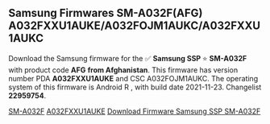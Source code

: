 <h2>Samsung Firmwares SM-A032F(AFG) A032FXXU1AUKE/A032FOJM1AUKC/A032FXXU1AUKC</h2>
Download the Samsung firmware for the ✅ <strong>Samsung SSP </strong> ⭐ <strong>SM-A032F</strong> with product code <strong>AFG</strong> <strong> from Afghanistan</strong>. This firmware has version number PDA <strong>A032FXXU1AUKE</strong> and CSC A032FOJM1AUKC. The operating system of this firmware is Android R , with build date 2021-11-23. Changelist <strong>22959754</strong>.


[SM-A032F](https://samfirm.shop/samsung/model/SM-A032F)
[A032FXXU1AUKE](https://samfirm.shop/samsung/pda/A032FXXU1AUKE)
[Download Firmware Samsung SSP SM-A032F](https://samfirm.shop/samsung/firmware/477054)

